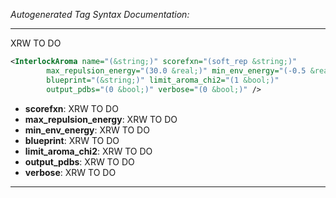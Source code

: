 <!-- THIS IS AN AUTOGENERATED FILE: Don't edit it directly, instead change the schema definition in the code itself. -->

_Autogenerated Tag Syntax Documentation:_

---
XRW TO DO

```xml
<InterlockAroma name="(&string;)" scorefxn="(soft_rep &string;)"
        max_repulsion_energy="(30.0 &real;)" min_env_energy="(-0.5 &real;)"
        blueprint="(&string;)" limit_aroma_chi2="(1 &bool;)"
        output_pdbs="(0 &bool;)" verbose="(0 &bool;)" />
```

-   **scorefxn**: XRW TO DO
-   **max_repulsion_energy**: XRW TO DO
-   **min_env_energy**: XRW TO DO
-   **blueprint**: XRW TO DO
-   **limit_aroma_chi2**: XRW TO DO
-   **output_pdbs**: XRW TO DO
-   **verbose**: XRW TO DO

---
